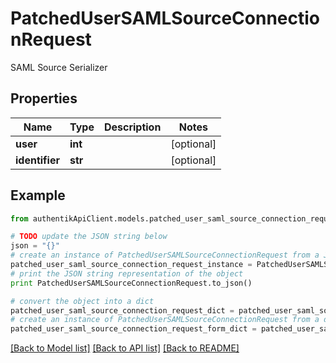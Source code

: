 # PatchedUserSAMLSourceConnectionRequest

SAML Source Serializer

## Properties
Name | Type | Description | Notes
------------ | ------------- | ------------- | -------------
**user** | **int** |  | [optional] 
**identifier** | **str** |  | [optional] 

## Example

```python
from authentikApiClient.models.patched_user_saml_source_connection_request import PatchedUserSAMLSourceConnectionRequest

# TODO update the JSON string below
json = "{}"
# create an instance of PatchedUserSAMLSourceConnectionRequest from a JSON string
patched_user_saml_source_connection_request_instance = PatchedUserSAMLSourceConnectionRequest.from_json(json)
# print the JSON string representation of the object
print PatchedUserSAMLSourceConnectionRequest.to_json()

# convert the object into a dict
patched_user_saml_source_connection_request_dict = patched_user_saml_source_connection_request_instance.to_dict()
# create an instance of PatchedUserSAMLSourceConnectionRequest from a dict
patched_user_saml_source_connection_request_form_dict = patched_user_saml_source_connection_request.from_dict(patched_user_saml_source_connection_request_dict)
```
[[Back to Model list]](../README.md#documentation-for-models) [[Back to API list]](../README.md#documentation-for-api-endpoints) [[Back to README]](../README.md)


